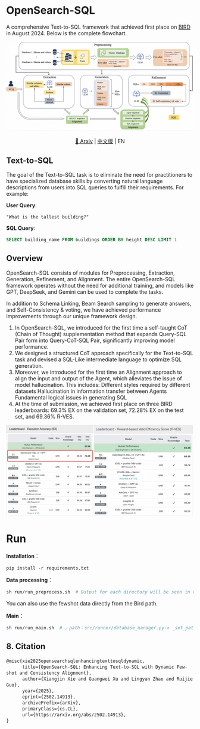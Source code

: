 # OpenSearch-SQL
A comprehensive Text-to-SQL framework that achieved first place on [BIRD](https://bird-bench.github.io/) in August 2024. Below is the complete flowchart.
<p align="center">
  <img src="./image/overview3.jpg" alt="image" />
</p>
<div align="center">
  
[📖 Arxiv](https://arxiv.org/abs/2502.14913) |
[中文版](./readme_zh.md) |
EN

</div>

## Text-to-SQL

The goal of the Text-to-SQL task is to eliminate the need for practitioners to have specialized database skills by converting natural language descriptions from users into SQL queries to fulfill their requirements. For example:

**User Query**:
```
"What is the tallest building?"
```
**SQL Query**:
```sql
SELECT building_name FROM buildings ORDER BY height DESC LIMIT 1
```

## Overview
OpenSearch-SQL consists of modules for Preprocessing, Extraction, Generation, Refinement, and Alignment. The entire OpenSearch-SQL framework operates without the need for additional training, and models like GPT, DeepSeek, and Gemini can be used to complete the tasks.

In addition to Schema Linking, Beam Search sampling to generate answers, and Self-Consistency & voting, we have achieved performance improvements through our unique framework design.

1. In OpenSearch-SQL, we introduced for the first time a self-taught CoT (Chain of Thought) supplementation method that expands Query-SQL Pair form into Query-CoT-SQL Pair, significantly improving model performance.
2. We designed a structured CoT approach specifically for the Text-to-SQL task and devised a SQL-Like intermediate language to optimize SQL generation.
3. Moreover, we introduced for the first time an Alignment approach to align the input and output of the Agent, which alleviates the issue of model hallucination. This includes:
Different styles required by different datasets
Hallucination in information transfer between Agents
Fundamental logical issues in generating SQL
4. At the time of submission, we achieved first place on three BIRD leaderboards: 69.3% EX on the validation set, 72.28% EX on the test set, and 69.36% R-VES.
<p align="center">
  <img src="./image/bird_ranl.jpg" alt="image" />
</p>


# Run

**Installation**：

```shell
pip install -r requirements.txt
```
**Data processing**：
   ```bash
   sh run/run_preprocess.sh  # Output for each directory will be seen in console output, handling fewshot, table, and other data
   ```
You can also use the fewshot data directly from the Bird path.

**Main**：
   ```bash
   sh run/run_main.sh  # ，path：src/runner/database_manager.py-> _set_paths
   ```
   
## 8. Citation
```
@misc{xie2025opensearchsqlenhancingtexttosqldynamic,
      title={OpenSearch-SQL: Enhancing Text-to-SQL with Dynamic Few-shot and Consistency Alignment}, 
      author={Xiangjin Xie and Guangwei Xu and Lingyan Zhao and Ruijie Guo},
      year={2025},
      eprint={2502.14913},
      archivePrefix={arXiv},
      primaryClass={cs.CL},
      url={https://arxiv.org/abs/2502.14913}, 
}
```